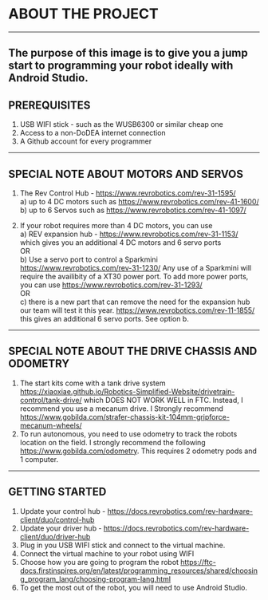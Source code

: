 # ABOUT THE PROJECT
------------------------------------------------------------
The purpose of this image is to give you a jump start to programming your robot ideally with Android Studio. 
------------------------------------------------------------

PREREQUISITES
------------------------------------------------------------
1) USB WIFI stick - such as the WUSB6300 or similar cheap one
2) Access to a non-DoDEA internet connection  
3) A Github account for every programmer
------------------------------------------------------------

SPECIAL NOTE ABOUT MOTORS AND SERVOS
------------------------------------------------------------
1) The Rev Control Hub - https://www.revrobotics.com/rev-31-1595/   
  a) up to 4 DC motors such as https://www.revrobotics.com/rev-41-1600/  
  b) up to 6 Servos such as https://www.revrobotics.com/rev-41-1097/
	
3) If your robot requires more than 4 DC motors, you can use  
   a) REV expansion hub - https://www.revrobotics.com/rev-31-1153/
      which gives you an additional 4 DC motors and 6 servo ports  
   OR  
   b) Use a servo port to control a Sparkmini https://www.revrobotics.com/rev-31-1230/
      Any use of a Sparkmini will require the availibity of a XT30 power port. To add more
      power ports, you can use https://www.revrobotics.com/rev-31-1293/    
   OR  
   c) there is a new part that can remove the need for the expansion hub
      our team will test it this year. https://www.revrobotics.com/rev-11-1855/ 
      this gives an additional 6 servo ports. See option b.  	
------------------------------------------------------------	  

SPECIAL NOTE ABOUT THE DRIVE CHASSIS AND ODOMETRY
------------------------------------------------------------
1) The start kits come with a tank drive system https://xiaoxiae.github.io/Robotics-Simplified-Website/drivetrain-control/tank-drive/ which DOES NOT WORK WELL in FTC. Instead, I recommend you use a mecanum drive. I Strongly recommend https://www.gobilda.com/strafer-chassis-kit-104mm-gripforce-mecanum-wheels/
2) To run autonomous, you need to use odometry to track the robots location on the field. I strongly recommend the following https://www.gobilda.com/odometry. This requires 2 odometry pods and 1 computer.
------------------------------------------------------------

GETTING STARTED
------------------------------------------------------------
1) Update your control hub - https://docs.revrobotics.com/rev-hardware-client/duo/control-hub
2) Update your driver hub - https://docs.revrobotics.com/rev-hardware-client/duo/driver-hub
3) Plug in you USB WIFI stick and connect to the virtual machine.
4) Connect the virtual machine to your robot using WIFI
5) Choose how you are going to program the robot https://ftc-docs.firstinspires.org/en/latest/programming_resources/shared/choosing_program_lang/choosing-program-lang.html
6) To get the most out of the robot, you will need to use Android Studio.
